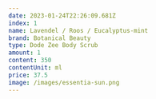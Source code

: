 ```yaml
---
date: 2023-01-24T22:26:09.681Z
index: 1
name: Lavendel / Roos / Eucalyptus-mint
brand: Botanical Beauty
type: Dode Zee Body Scrub
amount: 1
content: 350
contentUnit: ml
price: 37.5
image: /images/essentia-sun.png
---
```

